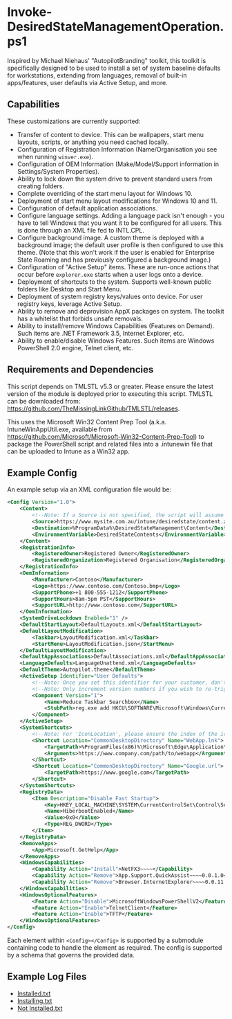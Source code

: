 # Invoke-DesiredStateManagementOperation.ps1
Inspired by Michael Niehaus' "AutopilotBranding" toolkit, this toolkit is specifically designed to be used to install a set of system baseline defaults for workstations, extending from languages, removal of built-in apps/features, user defaults via Active Setup, and more.

## Capabilities
These customizations are currently supported:

- Transfer of content to device. This can be wallpapers, start menu layouts, scripts, or anything you need cached locally.
- Configuration of Registration Information (Name/Organisation you see when running `winver.exe`).
- Configuration of OEM Information (Make/Model/Support information in Settings/System Properties).
- Ability to lock down the system drive to prevent standard users from creating folders.
- Complete overriding of the start menu layout for Windows 10.
- Deployment of start menu layout modifications for Windows 10 and 11.
- Configuration of default application associations.
- Configure language settings. Adding a language pack isn't enough - you have to tell Windows that you want it to be configured for all users. This is done through an XML file fed to INTL.CPL.
- Configure background image. A custom theme is deployed with a background image; the default user profile is then configured to use this theme. (Note that this won't work if the user is enabled for Enterprise State Roaming and has previously configured a background image.)
- Configuration of "Active Setup" items. These are run-once actions that occur before `explorer.exe` starts when a user logs onto a device.
- Deployment of shortcuts to the system. Supports well-known public folders like Desktop and Start Menu.
- Deployment of system registry keys/values onto device. For user registry keys, leverage Active Setup.
- Ability to remove and deprovision AppX packages on system. The toolkit has a whitelist that forbids unsafe removals.
- Ability to install/remove Windows Capabilities (Features on Demand). Such items are .NET Framework 3.5, Internet Explorer, etc.
- Ability to enable/disable Windows Features. Such items are Windows PowerShell 2.0 engine, Telnet client, etc.

## Requirements and Dependencies
This script depends on TMLSTL v5.3 or greater. Please ensure the latest version of the module is deployed prior to executing this script. TMLSTL can be downloaded from: https://github.com/TheMissingLinkGithub/TMLSTL/releases.

This uses the Microsoft Win32 Content Prep Tool (a.k.a. IntuneWinAppUtil.exe, available from https://github.com/Microsoft/Microsoft-Win32-Content-Prep-Tool) to package the PowerShell script and related files into a .intunewin file that can be uploaded to Intune as a Win32 app.

## Example Config
An example setup via an XML configuration file would be:
```XML
<Config Version="1.0">
	<Content>
		<!--Note: If a Source is not specified, the script will assume you've provided data in the destination yourself-->
		<Source>https://www.mysite.com.au/intune/desiredstate/content.zip</Source>
		<Destination>%ProgramData%\DesiredStateManagement\Content</Destination>
		<EnvironmentVariable>DesiredStateContents</EnvironmentVariable>
	</Content>
	<RegistrationInfo>
		<RegisteredOwner>Registered Owner</RegisteredOwner>
		<RegisteredOrganization>Registered Organisation</RegisteredOrganization>
	</RegistrationInfo>
	<OemInformation>
		<Manufacturer>Contoso</Manufacturer>
		<Logo>https://www.contoso.com/Contoso.bmp</Logo>
		<SupportPhone>+1 800-555-1212</SupportPhone>
		<SupportHours>8am-5pm PST</SupportHours>
		<SupportURL>http://www.contoso.com</SupportURL>
	</OemInformation>
	<SystemDriveLockdown Enabled="1" />
	<DefaultStartLayout>DefaultLayouts.xml</DefaultStartLayout>
	<DefaultLayoutModification>
		<Taskbar>LayoutModification.xml</Taskbar>
		<StartMenu>LayoutModification.json</StartMenu>
	</DefaultLayoutModification>
	<DefaultAppAssociations>DefaultAssociations.xml</DefaultAppAssociations>
	<LanguageDefaults>LanguageUnattend.xml</LanguageDefaults>
	<DefaultTheme>Autopilot.theme</DefaultTheme>
	<ActiveSetup Identifier="User Defaults">
		<!--Note: Once you set this identifier for your customer, don't ever change it!-->
		<!--Note: Only increment version numbers if you wish to re-trigger the default on next logon, not necessarily because you made a change!-->
		<Component Version="1">
			<Name>Reduce Taskbar Searchbox</Name>
			<StubPath>reg.exe add HKCU\SOFTWARE\Microsoft\Windows\CurrentVersion\Search /v SearchboxTaskbarMode /t REG_DWORD /d 1 /f</StubPath>
		</Component>
	</ActiveSetup>
	<SystemShortcuts>
		<!--Note: For 'IconLocation', please ensure the index of the icon is provided at the end, separated by a comma ("file.ico,0", etc)-->
		<Shortcut Location="CommonDesktopDirectory" Name="WebApp.lnk">
			<TargetPath>%ProgramFiles(x86)%\Microsoft\Edge\Application\msedge.exe</TargetPath>
			<Arguments>https://www.company.com/path/to/webapp</Arguments>
		</Shortcut>
		<Shortcut Location="CommonDesktopDirectory" Name="Google.url">
			<TargetPath>https://www.google.com</TargetPath>
		</Shortcut>
	</SystemShortcuts>
	<RegistryData>
		<Item Description="Disable Fast Startup">
			<Key>HKEY_LOCAL_MACHINE\SYSTEM\CurrentControlSet\Control\Session Manager\Power</Key>
			<Name>HiberbootEnabled</Name>
			<Value>0x0</Value>
			<Type>REG_DWORD</Type>
		</Item>
	</RegistryData>
	<RemoveApps>
		<App>Microsoft.GetHelp</App>
	</RemoveApps>
	<WindowsCapabilities>
		<Capability Action="Install">NetFX3~~~~</Capability>
		<Capability Action="Remove">App.Support.QuickAssist~~~~0.0.1.0</Capability>
		<Capability Action="Remove">Browser.InternetExplorer~~~~0.0.11.0</Capability>
	</WindowsCapabilities>
	<WindowsOptionalFeatures>
		<Feature Action="Disable">MicrosoftWindowsPowerShellV2</Feature>
		<Feature Action="Enable">TelnetClient</Feature>
		<Feature Action="Enable">TFTP</Feature>
	</WindowsOptionalFeatures>
</Config>
```
Each element within `<Config></Config>` is supported by a submodule containing code to handle the element as required. The config is supported by a schema that governs the provided data.
## Example Log Files
* [Installed.txt](https://github.com/TheMissingLinkGithub/Install-DesiredStateManagement.ps1/files/13727435/Installed.txt)
* [Installing.txt](https://github.com/TheMissingLinkGithub/Install-DesiredStateManagement.ps1/files/13727430/Installing.txt)
* [Not Installed.txt](https://github.com/TheMissingLinkGithub/Install-DesiredStateManagement.ps1/files/13727431/Not.Installed.txt)

